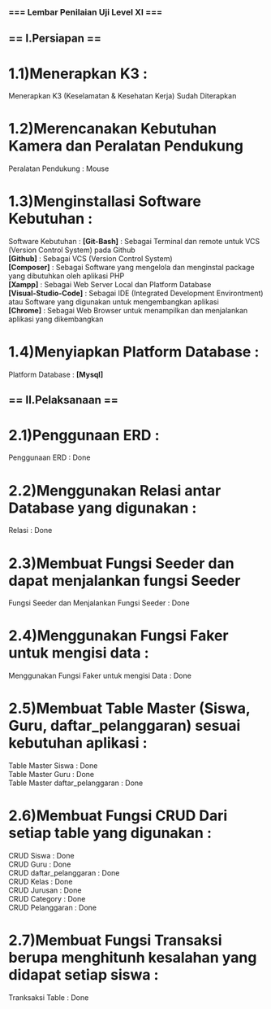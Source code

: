 ### === Lembar Penilaian Uji Level XI ===

## == I.Persiapan ==

# 1.1)Menerapkan K3 :

Menerapkan K3 (Keselamatan & Kesehatan Kerja) Sudah Diterapkan

# 1.2)Merencanakan Kebutuhan Kamera dan Peralatan Pendukung

Peralatan Pendukung : Mouse

# 1.3)Menginstallasi Software Kebutuhan :

Software Kebutuhan :
**[Git-Bash]** : Sebagai Terminal dan remote untuk VCS (Version Control System) pada Github <br>
**[Github]** : Sebagai VCS (Version Control System) <br>
**[Composer]** : Sebagai Software yang mengelola dan menginstal package yang dibutuhkan oleh aplikasi PHP <br>
**[Xampp]** : Sebagai Web Server Local dan Platform Database <br>
**[Visual-Studio-Code]** : Sebagai IDE (Integrated Development Environtment) atau Software yang digunakan untuk mengembangkan aplikasi <br>
**[Chrome]** : Sebagai Web Browser untuk menampilkan dan menjalankan aplikasi yang dikembangkan <br>

# 1.4)Menyiapkan Platform Database :

Platform Database : **[Mysql]**

## == II.Pelaksanaan ==

# 2.1)Penggunaan ERD :

Penggunaan ERD : Done

# 2.2)Menggunakan Relasi antar Database yang digunakan :

Relasi : Done

# 2.3)Membuat Fungsi Seeder dan dapat menjalankan fungsi Seeder

Fungsi Seeder dan Menjalankan Fungsi Seeder : Done

# 2.4)Menggunakan Fungsi Faker untuk mengisi data :

Menggunakan Fungsi Faker untuk mengisi Data : Done

# 2.5)Membuat Table Master (Siswa, Guru, daftar_pelanggaran) sesuai kebutuhan aplikasi :
Table Master Siswa : Done <br>
Table Master Guru : Done <br>
Table Master daftar_pelanggaran : Done <br>

# 2.6)Membuat Fungsi CRUD Dari setiap table yang digunakan :
CRUD Siswa : Done <br>
CRUD Guru : Done <br>
CRUD daftar_pelanggaran : Done <br>
CRUD Kelas : Done <br>
CRUD Jurusan : Done <br>
CRUD Category : Done <br>
CRUD Pelanggaran : Done <br>

# 2.7)Membuat Fungsi Transaksi berupa menghitunh kesalahan yang didapat setiap siswa :
Tranksaksi Table : Done
